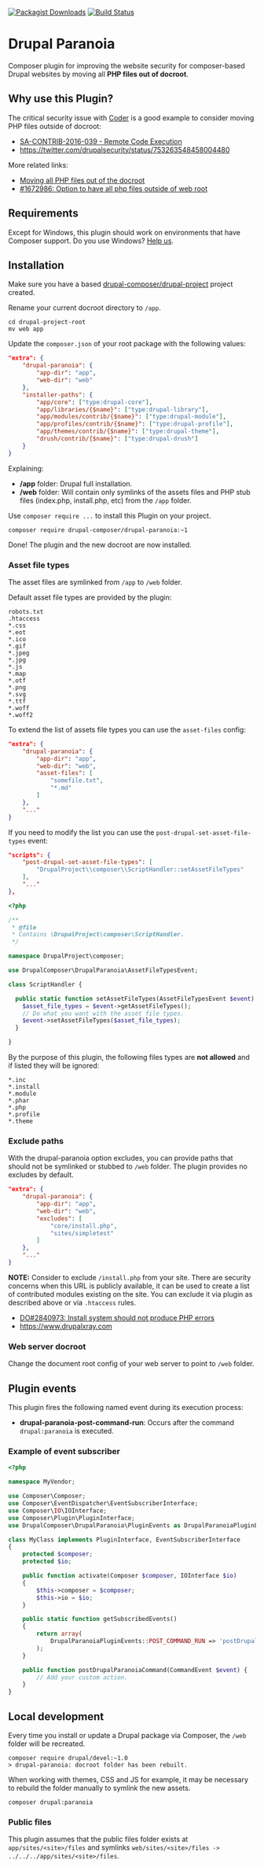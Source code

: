 [![Packagist Downloads](https://img.shields.io/packagist/dt/drupal-composer/drupal-paranoia.svg)](https://packagist.org/packages/drupal-composer/drupal-paranoia)
[![Build Status](https://travis-ci.org/drupal-composer/drupal-paranoia.svg?branch=1.x)](https://travis-ci.org/drupal-composer/drupal-paranoia)

# Drupal Paranoia
Composer plugin for improving the website security for composer-based Drupal websites by moving all __PHP files out of docroot__.

## Why use this Plugin?
The critical security issue with [Coder](https://www.drupal.org/project/coder) is a good example to consider moving PHP files outside of docroot:
- [SA-CONTRIB-2016-039 - Remote Code Execution](https://www.drupal.org/node/2765575)
- https://twitter.com/drupalsecurity/status/753263548458004480

More related links:
- [Moving all PHP files out of the docroot](https://www.drupal.org/node/2767907)
- [#1672986: Option to have all php files outside of web root](https://www.drupal.org/node/1672986)

## Requirements
Except for Windows, this plugin should work on environments that have Composer support. Do you use Windows? [Help us](https://github.com/drupal-composer/drupal-paranoia/issues/5).

## Installation
Make sure you have a based [drupal-composer/drupal-project](https://github.com/drupal-composer/drupal-project) project created.

Rename your current docroot directory to `/app`.
```
cd drupal-project-root
mv web app
```

Update the `composer.json` of your root package with the following values:
```json
"extra": {
    "drupal-paranoia": {
        "app-dir": "app",
        "web-dir": "web"
    },
    "installer-paths": {
        "app/core": ["type:drupal-core"],
        "app/libraries/{$name}": ["type:drupal-library"],
        "app/modules/contrib/{$name}": ["type:drupal-module"],
        "app/profiles/contrib/{$name}": ["type:drupal-profile"],
        "app/themes/contrib/{$name}": ["type:drupal-theme"],
        "drush/contrib/{$name}": ["type:drupal-drush"]
    }
}
```

Explaining:
- __/app__ folder: Drupal full installation.
- __/web__ folder: Will contain only symlinks of the assets files and PHP stub files (index.php, install.php, etc) from the `/app` folder.

Use `composer require ...` to install this Plugin on your project.
```
composer require drupal-composer/drupal-paranoia:~1
```

Done! The plugin and the new docroot are now installed.

### Asset file types
The asset files are symlinked from `/app` to `/web` folder.

Default asset file types are provided by the plugin:
```
robots.txt
.htaccess
*.css
*.eot
*.ico
*.gif
*.jpeg
*.jpg
*.js
*.map
*.otf
*.png
*.svg
*.ttf
*.woff
*.woff2
```

To extend the list of assets file types you can use the `asset-files` config:
```json
"extra": {
    "drupal-paranoia": {
        "app-dir": "app",
        "web-dir": "web",
        "asset-files": [
            "somefile.txt",
            "*.md"
        ]
    },
    "..."
}
```

If you need to modify the list you can use the `post-drupal-set-asset-file-types` event:
```json
"scripts": {
    "post-drupal-set-asset-file-types": [
        "DrupalProject\\composer\\ScriptHandler::setAssetFileTypes"
    ],
    "..."
},
```

```php
<?php

/**
 * @file
 * Contains \DrupalProject\composer\ScriptHandler.
 */

namespace DrupalProject\composer;

use DrupalComposer\DrupalParanoia\AssetFileTypesEvent;

class ScriptHandler {

  public static function setAssetFileTypes(AssetFileTypesEvent $event) {
    $asset_file_types = $event->getAssetFileTypes();
    // Do what you want with the asset file types.
    $event->setAssetFileTypes($asset_file_types);
  }

}
```

By the purpose of this plugin, the following files types are __not allowed__ and if listed they will be ignored:
```
*.inc
*.install
*.module
*.phar
*.php
*.profile
*.theme
```

### Exclude paths
With the drupal-paranoia option excludes, you can provide paths that should not be symlinked or stubbed to `/web` folder. The plugin provides no excludes by default.

```json
"extra": {
    "drupal-paranoia": {
        "app-dir": "app",
        "web-dir": "web",
        "excludes": [
            "core/install.php",
            "sites/simpletest"
        ]
    },
    "..."
}
```

__NOTE:__ Consider to exclude `/install.php` from your site. There are security concerns when this URL is publicly available, it can be used to create a list of contributed modules existing on the site.
You can exclude it via plugin as described above or via `.htaccess` rules. 
- [DO#2840973: Install system should not produce PHP errors](https://www.drupal.org/node/2840973)    
- https://www.drupalxray.com

### Web server docroot
Change the document root config of your web server to point to `/web` folder.

## Plugin events
This plugin fires the following named event during its execution process:

- __drupal-paranoia-post-command-run__: Occurs after the command `drupal:paranoia` is executed.

### Example of event subscriber

```php
<?php

namespace MyVendor;

use Composer\Composer;
use Composer\EventDispatcher\EventSubscriberInterface;
use Composer\IO\IOInterface;
use Composer\Plugin\PluginInterface;
use DrupalComposer\DrupalParanoia\PluginEvents as DrupalParanoiaPluginEvents;

class MyClass implements PluginInterface, EventSubscriberInterface
{
    protected $composer;
    protected $io;

    public function activate(Composer $composer, IOInterface $io)
    {
        $this->composer = $composer;
        $this->io = $io;
    }

    public static function getSubscribedEvents()
    {
        return array(
            DrupalParanoiaPluginEvents::POST_COMMAND_RUN => 'postDrupalParanoiaCommand',
        );
    }

    public function postDrupalParanoiaCommand(CommandEvent $event) {
        // Add your custom action.
    }
}
```

## Local development
Every time you install or update a Drupal package via Composer, the `/web` folder will be recreated.

```
composer require drupal/devel:~1.0
> drupal-paranoia: docroot folder has been rebuilt.
```

When working with themes, CSS and JS for example, it may be necessary to rebuild the folder manually to symlink the new assets.
```
composer drupal:paranoia
```

### Public files
This plugin assumes that the public files folder exists at `app/sites/<site>/files` and symlinks `web/sites/<site>/files -> ../../../app/sites/<site>/files`.
